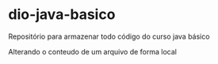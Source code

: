 # dio-java-basico
Repositório para armazenar todo código do curso java básico

Alterando o conteudo de um arquivo de forma local